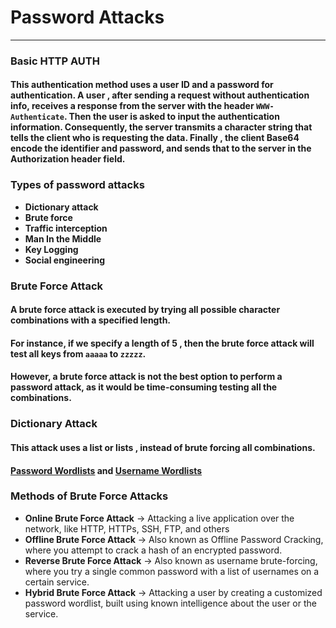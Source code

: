 # Password Attacks
***
### Basic HTTP AUTH
#### This authentication method uses a user ID and a password for authentication. A user , after sending a request without authentication info, receives a response from the server with the header `WWW-Authenticate`. Then the user is asked to input the authentication information. Consequently, the server transmits a character string that tells the client who is requesting the data. Finally , the client Base64 encode the identifier and  password, and sends that to the server in the Authorization header field. 

### Types of password attacks
* **Dictionary attack**
* **Brute force**
* **Traffic interception**
* **Man In the Middle**
* **Key Logging**
* **Social engineering**


### Brute Force Attack
#### A brute force attack is executed by trying all possible character combinations with a specified length.
#### For instance, if we specify a length of 5 , then the brute force attack will test all keys from `aaaaa` to `zzzzz`.
#### However, a brute force attack is not the best option to perform a password attack, as it would be time-consuming testing all the combinations.

### Dictionary Attack
#### This attack uses a list or lists , instead of brute forcing all combinations.
#### [Password Wordlists](https://github.com/danielmiessler/SecLists/tree/master/Passwords)  and   [Username Wordlists](https://github.com/danielmiessler/SecLists/tree/master/Usernames)

### Methods of Brute Force Attacks
* **Online Brute Force Attack**    -> Attacking a live application over the network, like HTTP, HTTPs, SSH, FTP, and others
* **Offline Brute Force Attack**   -> Also known as Offline Password Cracking, where you attempt to crack a hash of an encrypted password.
* **Reverse Brute Force Attack**   -> Also known as username brute-forcing, where you try a single common password with a list of usernames on a certain service.
* **Hybrid Brute Force Attack**    -> Attacking a user by creating a customized password wordlist, built using known intelligence about the user or the service.



